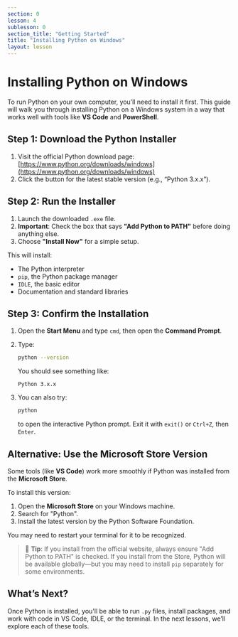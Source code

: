 ```yaml
---
section: 0
lesson: 4
sublesson: 0
section_title: "Getting Started"
title: "Installing Python on Windows"
layout: lesson
---
```


# Installing Python on Windows

To run Python on your own computer, you’ll need to install it first. This guide will walk you through installing Python on a Windows system in a way that works well with tools like **VS Code** and **PowerShell**.

## Step 1: Download the Python Installer

1. Visit the official Python download page:  
   [https://www.python.org/downloads/windows](https://www.python.org/downloads/windows)
2. Click the button for the latest stable version (e.g., “Python 3.x.x”).

## Step 2: Run the Installer

1. Launch the downloaded `.exe` file.
2. **Important**: Check the box that says **"Add Python to PATH"** before doing anything else.
3. Choose **"Install Now"** for a simple setup.

This will install:
- The Python interpreter
- `pip`, the Python package manager
- `IDLE`, the basic editor
- Documentation and standard libraries

## Step 3: Confirm the Installation

1. Open the **Start Menu** and type `cmd`, then open the **Command Prompt**.
2. Type:

   ```bash
   python --version
   ```

   You should see something like:

   ```
   Python 3.x.x
   ```

3. You can also try:

   ```bash
   python
   ```

   to open the interactive Python prompt. Exit it with `exit()` or `Ctrl+Z`, then `Enter`.

## Alternative: Use the Microsoft Store Version

Some tools (like **VS Code**) work more smoothly if Python was installed from the **Microsoft Store**.

To install this version:
1. Open the **Microsoft Store** on your Windows machine.
2. Search for "Python".
3. Install the latest version by the Python Software Foundation.

You may need to restart your terminal for it to be recognized.

> 🧠 **Tip**: If you install from the official website, always ensure "Add Python to PATH" is checked. If you install from the Store, Python will be available globally—but you may need to install `pip` separately for some environments.

## What’s Next?

Once Python is installed, you'll be able to run `.py` files, install packages, and work with code in VS Code, IDLE, or the terminal. In the next lessons, we’ll explore each of these tools.

